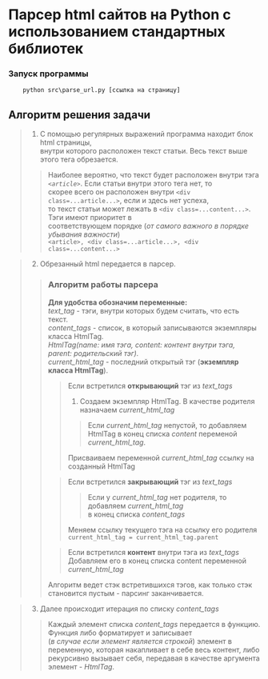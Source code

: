 # Парсер html сайтов на Python с использованием стандартных библиотек
### Запуск программы
```commandline
    python src\parse_url.py [ссылка на страницу]
```
## Алгоритм решения задачи
>1. С помощью регулярных выражений программа находит блок html страницы,<br>
>внутри которого расположен текст статьи. Весь текст выше этого тега обрезается.<br>
>>Наиболее вероятно, что текст будет
>>расположен внутри тэга *`<article>`*. Если статьи внутри этого тега нет, то <br> 
>>скорее всего он расположен внутри `<div class=...article...>`, если и здесь нет успеха,<br>
>>то текст статьи может лежать в `<div class=...content...>`. Тэги имеют приоритет в<br>
>>соответствующем порядке (*от самого важного в порядке убывания важности*)<br>
>>`<article>, <div class=...article...>, <div class=...content...>`<br>

>2. Обрезанный html передается в парсер.
>>### Алгоритм работы парсера
>>**Для удобства обозначим переменные:**<br>
>>*text_tag* - тэги, внутри которых будем считать, что есть текст.<br>
>>*content_tags* - список, в который записываются экземпляры класса HtmlTag.<br>
>>*HtmlTag(name: имя тэга, content: контент внутри тэга, parent: родительский тэг).*<br>
>>*current_html_tag* - последний открытый тэг (**экземпляр класса HtmlTag**).<br>
>>>Если встретился **открывающий** тэг из *text_tags*<br>
>>>1. Создаем экземпляр HtmlTag. В качестве родителя назначаем *current_html_tag*<br>
>>>>Если *current_html_tag* непустой, то добавляем HtmlTag в конец списка *content* переменой<br>
>>>>*current_html_tag*.<br>
>>>
>>>Присваиваем переменной *current_html_tag* ссылку на созданный HtmlTag 
>>
>>>Если встретился **закрывающий** тэг из *text_tags*<br>
>>>>Если у *current_html_tag* нет родителя, то добавляем *current_html_tag*<br>
>>>>в конец списка *content_tags*
>>>
>>>Меняем ссылку текущего тэга на ссылку его родителя `current_html_tag = current_html_tag.parent`<br>
>>
>>>Если встретился **контент** внутри тэга из *text_tags*<br>
>>>Добавляем его в конец списка content переменной *current_html_tag*<br>
>>
>>Алгоритм ведет стэк встретившихся тэгов, как только стэк становится пустым - парсинг заканчивается.<br>

>3. Далее происходит итерация по списку *content_tags*<br>
>>Каждый элемент списка *content_tags* передается в функцию. Функция либо форматирует и записывает<br>
>>(*в случае если элемент является строкой*) элемент в переменную, которая накапливает в себе весь контент,
>>либо рекурсивно вызывает себя, передавая в качестве аргумента элемент - *HtmlTag*.


